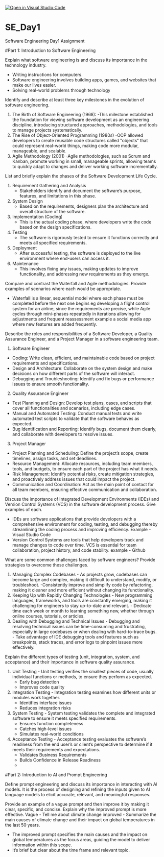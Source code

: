 [![Open in Visual Studio Code](https://classroom.github.com/assets/open-in-vscode-2e0aaae1b6195c2367325f4f02e2d04e9abb55f0b24a779b69b11b9e10269abc.svg)](https://classroom.github.com/online_ide?assignment_repo_id=16923341&assignment_repo_type=AssignmentRepo)
# SE_Day1
Software Engineering Day1 Assignment

#Part 1: Introduction to Software Engineering

Explain what software engineering is and discuss its importance in the technology industry.

   - Writing instructions for computers.
   - Software engineering involves building apps, games, and websites that make our lives easier.
   - Solving real-world problems through technology

Identify and describe at least three key milestones in the evolution of software engineering.
 1. The Birth of Software Engineering (1968):
    -This milestone established the foundation for viewing software development as an engineering
    discipline, introducing structured approaches, methodologies, and tools to manage projects systematically.
 2. The Rise of Object-Oriented Programming (1980s)
    -OOP allowed developers to create reusable code structures called "objects" that could represent real-world 
    things, making code more modular, manageable, and scalable.
 3. Agile Methodology (2001)
    -Agile methodologies, such as Scrum and Kanban, promote working in small, manageable sprints, allowing teams
     to quickly adapt to changes and deliver working software incrementally.

List and briefly explain the phases of the Software Development Life Cycle.
  1. Requirement Gathering and Analysis
     - Stakeholders identify and document the software’s purpose, features, and limitations in this phase.
  2. System Design
     - Based on the requirements, designers plan the architecture and overall structure of the software.
  4. Implementation (Coding)
     - This is the actual coding phase, where developers write the code based on the design specifications.
  6. Testing
     - The software is rigorously tested to ensure it functions correctly and meets all specified requirements. 
  8. Deployment
     - After successful testing, the software is deployed to the live environment where end-users can access it.
  10. Maintenance
      - This involves fixing any issues, making updates to improve functionality, and addressing new requirements as they emerge.

Compare and contrast the Waterfall and Agile methodologies. Provide examples of scenarios where each would be appropriate.
  
   - Waterfall is a linear, sequential model where each phase must be completed before the next one begins eg developing a flight control system 
   for an airline, since the requirements are precise, while Agile cycles through mini-phases repeatedly in iterations allowing for adjustments and frequent reassessment example a
   social media app where new features are added frequently.

Describe the roles and responsibilities of a Software Developer, a Quality Assurance Engineer, and a Project Manager in a software engineering team.
  1. Software Engineer
   - Coding: Write clean, efficient, and maintainable code based on project requirements and specifications.
   - Design and Architecture: Collaborate on the system design and make decisions on how different parts of the software will interact.
   -  Debugging and Troubleshooting: Identify and fix bugs or performance issues to ensure smooth functionality.
  2. Quality Assurance Engineer
   - Test Planning and Design: Develop test plans, cases, and scripts that cover all functionalities and scenarios, including edge cases.
   - Manual and Automated Testing: Conduct manual tests and write automated test scripts to validate that the software behaves as expected.
   -  Bug Identification and Reporting: Identify bugs, document them clearly, and collaborate with developers to resolve issues.
  3. Project Manager
   - Project Planning and Scheduling: Define the project’s scope, create timelines, assign tasks, and set deadlines.
   - Resource Management: Allocate resources, including team members, tools, and budgets, to ensure each part of the project has what it needs.
   - Risk Management: Identify potential risks, create mitigation strategies, and proactively address issues that could impact the project.
   - Communication and Coordination: Act as the main point of contact for all team members, ensuring effective communication and collaboration.

Discuss the importance of Integrated Development Environments (IDEs) and Version Control Systems (VCS) in the software development process. Give examples of each.
  - IDEs are software applications that provide developers with a comprehensive environment for coding, testing, and debugging thereby streamlining the coding process and improving efficiency. Example - Visual Studio Code
  - Version Control Systems are tools that help developers track and manage changes to code over time. VCS is essential for team collaboration, project history, and code stability.
  example - Github

What are some common challenges faced by software engineers? Provide strategies to overcome these challenges.
  1.  Managing Complex Codebases
     - As projects grow, codebases can become large and complex, making it difficult to understand, modify, or troubleshoot.
      -Consistently improve and simplify code by refactoring, making it cleaner and more efficient without changing its functionality.
  2. Keeping Up with Rapidly Changing Technologies
    - New programming languages, frameworks, and tools are constantly emerging, making it challenging for engineers to stay up-to-date and relevant.
    - Dedicate time each week or month to learning something new, whether through online courses, tutorials, or articles.
  3. Dealing with Debugging and Technical Issues
    - Debugging and resolving technical issues can be time-consuming and frustrating, especially in large codebases or when dealing with hard-to-trace bugs.
    - Take advantage of IDE debugging tools and features such as breakpoints, stack traces, and error logs to pinpoint issues more effectively.

Explain the different types of testing (unit, integration, system, and acceptance) and their importance in software quality assurance.
  1. Unit Testing - Unit testing verifies the smallest pieces of code, usually individual functions or methods, to ensure they perform as expected.
     - Early bug detection
     - Improves code quality
  2. Integration Testing - Integration testing examines how different units or modules work together.
     - Identifies interface issues
     - Reduces integration risks
  3. System Testing - System testing validates the complete and integrated software to ensure it meets specified requirements.
     - Ensures function completeness
     - Catches high-level issues
     - Simulates real-world conditions
  4. Acceptance Testing -  Acceptance testing evaluates the software’s readiness from the end user’s or client’s perspective to determine if it meets their requirements and expectations.
     - Validates Business Requirements
     - Builds Confidence in Release Readiness
     - 
#Part 2: Introduction to AI and Prompt Engineering


Define prompt engineering and discuss its importance in interacting with AI models.
  It is the process of designing and refining the inputs given to AI language models to elicit accurate, relevant, and meaningful responses.

Provide an example of a vague prompt and then improve it by making it clear, specific, and concise. Explain why the improved prompt is more effective.
  Vague - Tell me about climate change
  improved - Summarize the main causes of climate change and their impact on global temperatures in the last 50 years.

  - The improved prompt specifies the main causes and the impact on global temperatures as the focus areas, guiding the model to deliver information within this scope.
  - It’s brief but clear about the time frame and relevant topic.

